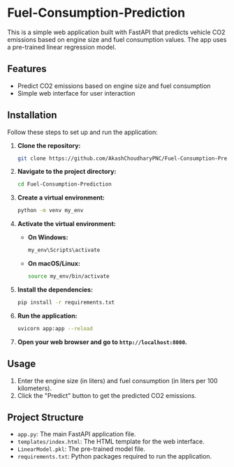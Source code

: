 # Fuel-Consumption-Prediction

This is a simple web application built with FastAPI that predicts vehicle CO2 emissions based on engine size and fuel consumption values. The app uses a pre-trained linear regression model.

## Features

- Predict CO2 emissions based on engine size and fuel consumption
- Simple web interface for user interaction

## Installation

Follow these steps to set up and run the application:

1. **Clone the repository:**
    ```bash
    git clone https://github.com/AkashChoudharyPNC/Fuel-Consumption-Prediction.git
    ```

2. **Navigate to the project directory:**
    ```bash
    cd Fuel-Consumption-Prediction
    ```

3. **Create a virtual environment:**
    ```bash
    python -m venv my_env
    ```

4. **Activate the virtual environment:**
    - **On Windows:**
        ```bash
        my_env\Scripts\activate
        ```
    - **On macOS/Linux:**
        ```bash
        source my_env/bin/activate
        ```

5. **Install the dependencies:**
    ```bash
    pip install -r requirements.txt
    ```

6. **Run the application:**
    ```bash
    uvicorn app:app --reload
    ```

7. **Open your web browser and go to `http://localhost:8000`.**

## Usage

1. Enter the engine size (in liters) and fuel consumption (in liters per 100 kilometers).
2. Click the "Predict" button to get the predicted CO2 emissions.

## Project Structure

- `app.py`: The main FastAPI application file.
- `templates/index.html`: The HTML template for the web interface.
- `LinearModel.pkl`: The pre-trained model file.
- `requirements.txt`: Python packages required to run the application.
